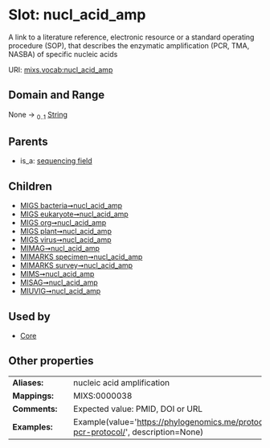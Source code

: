 
# Slot: nucl_acid_amp


A link to a literature reference, electronic resource or a standard operating procedure (SOP), that describes the enzymatic amplification (PCR, TMA, NASBA) of specific nucleic acids

URI: [mixs.vocab:nucl_acid_amp](https://w3id.org/mixs/vocab/nucl_acid_amp)


## Domain and Range

None &#8594;  <sub>0..1</sub> [String](types/String.md)

## Parents

 *  is_a: [sequencing field](sequencing_field.md)

## Children

 *  [MIGS bacteria➞nucl_acid_amp](MIGS_bacteria_nucl_acid_amp.md)
 *  [MIGS eukaryote➞nucl_acid_amp](MIGS_eukaryote_nucl_acid_amp.md)
 *  [MIGS org➞nucl_acid_amp](MIGS_org_nucl_acid_amp.md)
 *  [MIGS plant➞nucl_acid_amp](MIGS_plant_nucl_acid_amp.md)
 *  [MIGS virus➞nucl_acid_amp](MIGS_virus_nucl_acid_amp.md)
 *  [MIMAG➞nucl_acid_amp](MIMAG_nucl_acid_amp.md)
 *  [MIMARKS specimen➞nucl_acid_amp](MIMARKS_specimen_nucl_acid_amp.md)
 *  [MIMARKS survey➞nucl_acid_amp](MIMARKS_survey_nucl_acid_amp.md)
 *  [MIMS➞nucl_acid_amp](MIMS_nucl_acid_amp.md)
 *  [MISAG➞nucl_acid_amp](MISAG_nucl_acid_amp.md)
 *  [MIUVIG➞nucl_acid_amp](MIUVIG_nucl_acid_amp.md)

## Used by

 * [Core](Core.md)

## Other properties

|  |  |  |
| --- | --- | --- |
| **Aliases:** | | nucleic acid amplification |
| **Mappings:** | | MIXS:0000038 |
| **Comments:** | | Expected value: PMID, DOI or URL |
| **Examples:** | | Example(value='https://phylogenomics.me/protocols/16s-pcr-protocol/', description=None) |

